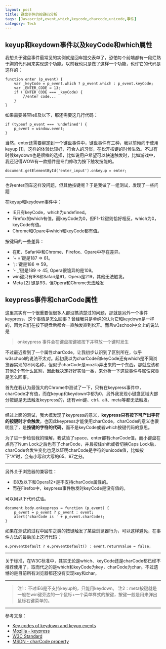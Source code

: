 ```yaml
---
layout: post
title: 键盘事件的按键码分析
tags: [Javascript,event,which,keycode,charcode,unicode,事件]
category: Tech
---
```


## keyup和keydown事件以及keyCode和which属性 ##

我想关于键盘事件最常见的实例就是回车提交表单了，恐怕每个前端都有一段烂熟于胸的代码用来实现这个功能。以前我也只是做了这样一个功能，也许它的代码是这样的：

    function enter (p_event) {
        var _keyCode = p_event.which ? p_event.which : p_event.keyCode;
        var _ENTER_CODE = 13;
        if (_ENTER_CODE === _keyCode) {
            //enter code...
        }
    }

如果需要兼容ie8及以下，那还需要这几行代码：

    if (typeof p_event === 'undefined') {
        p_event = window.event;
    }

当然，enter还需要绑定到一个键盘事件中，键盘事件有三种，我以前倾向于使用keyup [1]，这样的体验比较好，符合人的习惯，在松开按键的时候生效。不过有时候keydown也是很棒的选择，比如说用户希望可以快速触发时，比如游戏中，我还记得WOW有一款插件是专门修改为按下触发技能的。

    document.getElementById('enter_input').onkeyup = enter;

---

也许enter回车这样没问题，但其他按键呢？于是我做了一组测试，发现了一些问题

在keyup和keydown事件中：

* IE只有keyCode，which为undefined。
* Firefox的which有值，而keyCode为0，但F1-12键则恰好相反，which为0，keyCode有值。
* Chrome和Opare中which和keyCode都有值。

按键码的一些差异：

* 在IE、Safari中和Chrome、Firefox、Opare中存在差异。
* ‘+ =’键是187 => 61。
* ‘; :’键是186 => 59。
* ‘- _’键是189 => 45, Opera很诡异的是109。
* win键只有IE8和Safari是91，Opera是219，其他无法触发。
* Meta [2] 键是93，但Opera和Chrome无法触发

## keypress事件和charCode属性 ##

这里其实有一个很重要但很多人都没搞清楚过的问题，那就是另外一个事件keypress，这个事情是怎么回事？曾经我只是单纯的认为它和keydown是一样的，因为它们在按下键盘后都会一直触发直到松开。而且w3school中文上的说法是

>onkeypress 事件会在键盘按键被按下并释放一个键时发生

不过最近看到了一个属性charCode，让我初步认识到了区别所在，似乎w3school的说法不太对。起初我以为charCode和keyCode还有which是不同浏览器实现的不同名称，但似乎charCode是mozila弄出来的一个东西，那就应该和其他2个有什么区别，因此我决定好好实验一番，来分析一下这些事件与属性究竟是怎么回事。

首先在我认为最强大的Chrome中测试了一下，只有在keypress事件中，charCode才有值，而在keyup和keydown中都为0，另外我发现小键盘区域大部分按键是无法触发keypress的，还有win键、ctrl、alt、meta等都无法触发。

---

经过上面的测试，我大概发现了keypress的意义，**keypress只有按下可产出字符的按键时才会触发**，也因此keypress才能使用charCode，charCode的意义也很明显了，是**按键的字符的代码**，而不是keyCode或者which按键代码的意思。

为了进一步检验我的理解，我试验了space、enter都有charCode值，而小键盘在点亮了Num Lock之后也有了charCode，并且按住shift或者切换Caps Lock后，charCode会发生变化也足以证明charCode是字符的unicode值，比如按下“A”时，会有小写和大写的65、97之分。

---

另外关于浏览器的兼容性：

* IE8及以下和Opera12+是不支持charCode属性的。
* 而在Firefox中，keypress事件触发时keyCode是没有值的。

可以用以下代码试验。

    document.body.onkeypress = function (p_event) {
        p_event = p_event ? p_event : event;
        alert('charCode is ' + p_event.charCode);
    }

如果在测试的过程中回车之类的按键触发了某些浏览器行为，可以这样避免，在事件方法的最后加上这行代码：

    e.preventDefault ? e.preventDefault() : event.returnValue = false;

---

关于标准，在W3C标准中，其实无论是which、keyCode还是charCode都已经不推荐使用了，取而代之的是which和keyCode为key，charCode为char。不过遗憾的是目前所有浏览器都还没有实现key和char。

---

> 注1：不过IE6是不支持keyup的，只能用keydown。
> 注2：meta按键就是一般在win键旁边的一个鼠标+一个菜单样式的按键，按键一般是用来弹出鼠标右键菜单的。

---

参考文章：

* [Key codes of keydown and keyup events](http://www.javascripter.net/faq/keycodes.htm)
* [Mozilla - keypress](https://developer.mozilla.org/en-US/docs/Web/Reference/Events/keypress)
* [W3C Standard](http://www.w3.org/TR/DOM-Level-3-Events/#event-type-keypress)
* [MSDN - charCode property](http://msdn.microsoft.com/en-us/library/ie/ff974890)


